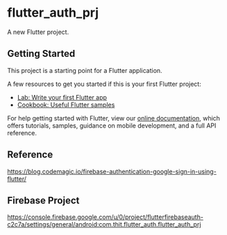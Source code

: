# flutter_auth_prj

A new Flutter project.

## Getting Started

This project is a starting point for a Flutter application.

A few resources to get you started if this is your first Flutter project:

- [Lab: Write your first Flutter app](https://flutter.dev/docs/get-started/codelab)
- [Cookbook: Useful Flutter samples](https://flutter.dev/docs/cookbook)

For help getting started with Flutter, view our
[online documentation](https://flutter.dev/docs), which offers tutorials,
samples, guidance on mobile development, and a full API reference.


## Reference
https://blog.codemagic.io/firebase-authentication-google-sign-in-using-flutter/

## Firebase Project
https://console.firebase.google.com/u/0/project/flutterfirebaseauth-c2c7a/settings/general/android:com.thit.flutter_auth.flutter_auth_prj



